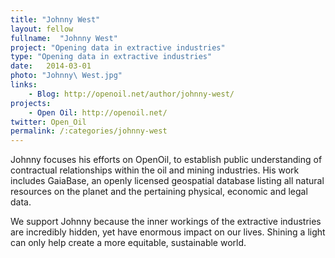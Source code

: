 ```yaml
---
title: "Johnny West"
layout: fellow 
fullname:  "Johnny West"
project: "Opening data in extractive industries"
type: "Opening data in extractive industries"
date:   2014-03-01
photo: "Johnny\ West.jpg"
links: 
    - Blog: http://openoil.net/author/johnny-west/
projects:
    - Open Oil: http://openoil.net/
twitter: Open_Oil
permalink: /:categories/johnny-west
---
```


Johnny focuses his efforts on OpenOil, to establish public understanding of contractual relationships within the oil and mining industries. His work includes GaiaBase, an openly licensed geospatial database listing all natural resources on the planet and the pertaining physical, economic and legal data.

We support Johnny because the inner workings of the extractive industries are incredibly hidden, yet have enormous impact on our lives. Shining a light can only help create a more equitable, sustainable world.

